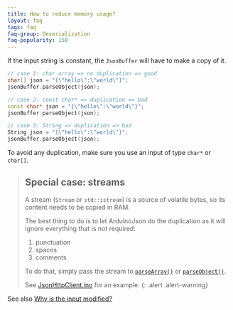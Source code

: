 ```yaml
---
title: How to reduce memory usage?
layout: faq
tags: faq
faq-group: Deserialization
faq-popularity: 150
---
```


If the input string is constant, the `JsonBuffer` will have to make a copy of it.

```c++
// case 1: char array => no duplication => good
char[] json = "{\"hello\":\"world\"}";
jsonBuffer.parseObject(json);

// case 2: const char* => duplication => bad
const char* json = "{\"hello\":\"world\"}";
jsonBuffer.parseObject(json);

// case 3: String => duplication => bad
String json = "{\"hello\":\"world\"}";
jsonBuffer.parseObject(json);
```

To avoid any duplication, make sure you use an input of type `char*` or `char[]`.

>## Special case: streams
>
>A stream (`Stream` or `std::istream`) is a source of volatile bytes, so its content needs to be copied in RAM.
>
>The best thing to do is to let ArduinoJson do the duplication as it will ignore everything that is not required:
>1. punctuation
>2. spaces
>3. comments
>
>To do that, simply pass the stream to [`parseArray()`]({{site.baseurl}}/api/jsonbuffer/parsearray) or [`parseObject()`]({{site.baseurl}}/api/jsonbuffer/parseobject/).
>
>See [JsonHttpClient.ino]({{site.baseurl}}/example/http-client/) for an example.
{: .alert .alert-warning}

See also [Why is the input modified?]({{site.baseurl}}/faq/why-is-the-input-modifed/)